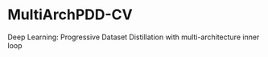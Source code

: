 # MultiArchPDD-CV
Deep Learning: Progressive Dataset Distillation with multi-architecture inner loop
